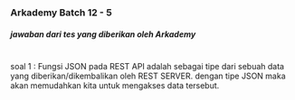 ### Arkademy Batch 12 - 5
##### jawaban dari tes yang diberikan oleh Arkademy
<br/>
soal 1 : Fungsi JSON pada REST API adalah sebagai tipe dari sebuah data yang diberikan/dikembalikan oleh REST SERVER. dengan tipe JSON maka akan memudahkan kita untuk mengakses data tersebut.
